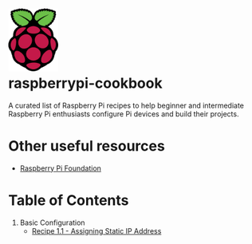 # <img src="img/Raspberry%20Pi%20Logo/Colour/Screen/PNG/RPi-Logo-SCREEN.png" width="100"/><br>raspberrypi-cookbook

A curated list of Raspberry Pi recipes to help beginner and intermediate Raspberry Pi enthusiasts configure Pi devices and build their projects.

# Other useful resources
* [Raspberry Pi Foundation](https://www.raspberrypi.org/)

# Table of Contents
1. Basic Configuration<br>
   * [Recipe 1.1 - Assigning Static IP Address](src/section_01/recipe011_static_ip.md)<br>
